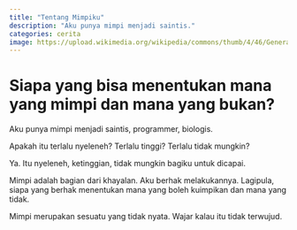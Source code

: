```yaml
---
title: "Tentang Mimpiku"
description: "Aku punya mimpi menjadi saintis."
categories: cerita
image: https://upload.wikimedia.org/wikipedia/commons/thumb/4/46/General_Sherman_tree_looking_up.jpg/188px-General_Sherman_tree_looking_up.jpg
---
```

# Siapa yang bisa menentukan mana yang mimpi dan mana yang bukan?

Aku punya mimpi menjadi saintis, programmer, biologis.

Apakah itu terlalu nyeleneh? Terlalu tinggi? Terlalu tidak mungkin?

Ya. Itu nyeleneh, ketinggian, tidak mungkin bagiku untuk dicapai.

Mimpi adalah bagian dari khayalan. Aku berhak melakukannya. Lagipula, siapa yang berhak menentukan mana yang boleh kuimpikan dan mana yang tidak.

Mimpi merupakan sesuatu yang tidak nyata. Wajar kalau itu tidak terwujud.

